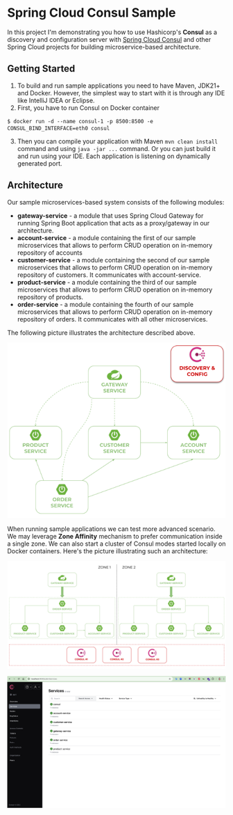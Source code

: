 # Spring Cloud Consul Sample

In this project I'm demonstrating you how to use Hashicorp's **Consul** as a discovery and configuration server
with [Spring Cloud Consul](https://spring.io/projects/spring-cloud-consul) and other Spring Cloud projects for building
microservice-based architecture.

## Getting Started

1. To build and run sample applications you need to have Maven, JDK21+ and Docker. However, the simplest way to start
   with it is through any IDE like IntelliJ IDEA or Eclipse.
2. First, you have to run Consul on Docker container

```
$ docker run -d --name consul-1 -p 8500:8500 -e CONSUL_BIND_INTERFACE=eth0 consul
```

3. Then you can compile your application with Maven `mvn clean install` command and using `java -jar ...` command. Or
   you can just build it and run using your IDE. Each application is listening on dynamically generated port.

## Architecture

Our sample microservices-based system consists of the following modules:

- **gateway-service** - a module that uses Spring Cloud Gateway for running Spring Boot application that acts as a
  proxy/gateway in our architecture.
- **account-service** - a module containing the first of our sample microservices that allows to perform CRUD operation
  on in-memory repository of accounts
- **customer-service** - a module containing the second of our sample microservices that allows to perform CRUD
  operation on in-memory repository of customers. It communicates with account-service.
- **product-service** - a module containing the third of our sample microservices that allows to perform CRUD operation
  on in-memory repository of products.
- **order-service** - a module containing the fourth of our sample microservices that allows to perform CRUD operation
  on in-memory repository of orders. It communicates with all other microservices.

The following picture illustrates the architecture described above.

![Consult Architecture 1](img/consul1.png "Consult Architecture 1")

When running sample applications we can test more advanced scenario. We may leverage **Zone Affinity** mechanism to
prefer communication inside a single zone. We can also start a cluster of Consul modes started locally on Docker
containers. Here's the picture illustrating such an architecture:

![Consult Architecture 2](img/consul2.png "Consult Architecture 2")

![Consult Architecture 3](img/consul3.png "Consult Architecture 3")
